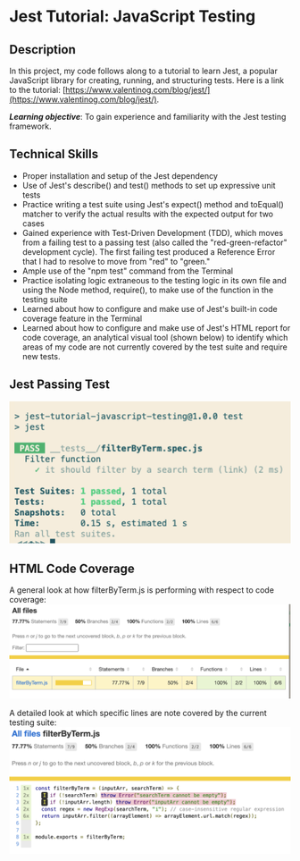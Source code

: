 # Jest Tutorial: JavaScript Testing

## Description

In this project, my code follows along to a tutorial to learn Jest, a popular JavaScript library for creating, running, and structuring tests. Here is a link to the tutorial: [https://www.valentinog.com/blog/jest/](https://www.valentinog.com/blog/jest/).

**_Learning objective_**: To gain experience and familiarity with the Jest testing framework.

## Technical Skills

- Proper installation and setup of the Jest dependency
- Use of Jest's describe() and test() methods to set up expressive unit tests
- Practice writing a test suite using Jest's expect() method and toEqual() matcher to verify the actual results with the expected output for two cases
- Gained experience with Test-Driven Development (TDD), which moves from a failing test to a passing test (also called the "red-green-refactor" development cycle). The first failing test produced a Reference Error that I had to resolve to move from "red" to "green."
- Ample use of the "npm test" command from the Terminal
- Practice isolating logic extraneous to the testing logic in its own file and using the Node method, require(), to make use of the function in the testing suite
- Learned about how to configure and make use of Jest's built-in code coverage feature in the Terminal
- Learned about how to configure and make use of Jest's HTML report for code coverage, an analytical visual tool (shown below) to identify which areas of my code are not currently covered by the test suite and require new tests.

## Jest Passing Test

![Jest Passing Test](./preview/Jest-passing-test.png)

## HTML Code Coverage

A general look at how filterByTerm.js is performing with respect to code coverage:
![HTML Code Coverage, Graphic 1](./preview/Jest-HTML-code-coverage.png)

A detailed look at which specific lines are note covered by the current testing suite:
![HTML Code Coverage, Graphic 2](./preview/Jest-HTML-code-coverage-2.png)
